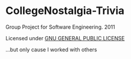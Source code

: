 CollegeNostalgia-Trivia
=======================

Group Project for Software Engineering. 2011

Licensed under [GNU GENERAL PUBLIC LICENSE](http://www.gnu.org/licenses/gpl.html)

...but only cause I worked with others
